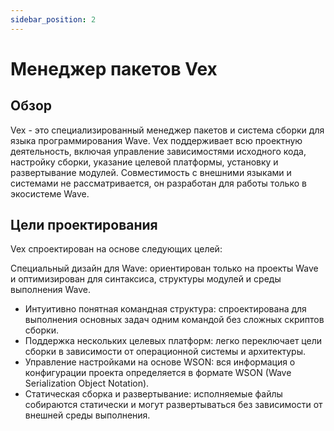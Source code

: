 ```yaml
---
sidebar_position: 2
---
```


# Менеджер пакетов Vex

## Обзор

Vex - это специализированный менеджер пакетов и система сборки для языка программирования Wave.
Vex поддерживает всю проектную деятельность, включая управление зависимостями исходного кода, настройку сборки, указание целевой платформы, установку и развертывание модулей.
Совместимость с внешними языками и системами не рассматривается, он разработан для работы только в экосистеме Wave.

## Цели проектирования

Vex спроектирован на основе следующих целей:

Специальный дизайн для Wave: ориентирован только на проекты Wave и оптимизирован для синтаксиса, структуры модулей и среды выполнения Wave.

- Интуитивно понятная командная структура: спроектирована для выполнения основных задач одним командой без сложных скриптов сборки.
- Поддержка нескольких целевых платформ: легко переключает цели сборки в зависимости от операционной системы и архитектуры.
- Управление настройками на основе WSON: вся информация о конфигурации проекта определяется в формате WSON (Wave Serialization Object Notation).
- Статическая сборка и развертывание: исполняемые файлы собираются статически и могут развертываться без зависимости от внешней среды выполнения.